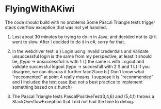 # FlyingWithAKiwi

The code should build with no problems
Some Pascal Triangle tests trigger stack overflow exception that was not yet handled.


1. Lost about 30 minutes by trying to do in in Java, and decided not to 😃 it went to slow. 
After I decided to do it in c#, sorry for that.

2. In the webdriver test:
a.) Login using invalid credentials and Validate unsuccessful login is the same from my perspective, at least it should be, (typo -> unsuccessfull is with 1 L) 
the same is with Logout and validate successful logout (typo -> succesfull with 2 S and 1 L) 
If you disagree, we can discuss it further face2face
b.) Don’t know what “reccomented”  at point 4 really means. I suppose it is “recommended” and I included the test case (but not a best practice to implement something based on a hunch)
 
3. The Pascal Triangle tests PascalPositiveTest(3,4,6) and (5,4,1) throws a StackOverflowException that I did not had the time to debug.


